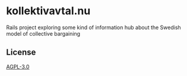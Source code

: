 # kollektivavtal.nu

Rails project exploring some kind of information hub about the Swedish model of collective bargaining

## License

[AGPL-3.0](https://codeberg.org/henrycatalinismith/kollektivavtal.nu/src/branch/main/license)
